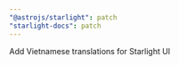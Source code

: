 ```yaml
---
"@astrojs/starlight": patch
"starlight-docs": patch
---
```


Add Vietnamese translations for Starlight UI
